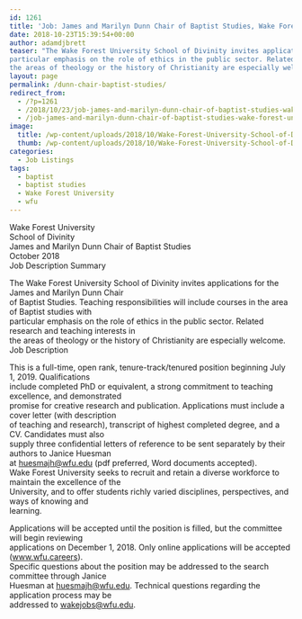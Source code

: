 ```yaml
---
id: 1261
title: 'Job: James and Marilyn Dunn Chair of Baptist Studies, Wake Forest University School of Divinity'
date: 2018-10-23T15:39:54+00:00
author: adamdjbrett
teaser: "The Wake Forest University School of Divinity invites applications for the James and Marilyn Dunn Chair of Baptist Studies. Teaching responsibilities will include courses in the area of Baptist studies with  
particular emphasis on the role of ethics in the public sector. Related research and teaching interests in  
the areas of theology or the history of Christianity are especially welcome."
layout: page
permalink: /dunn-chair-baptist-studies/
redirect_from:
  - /?p=1261
  - /2018/10/23/job-james-and-marilyn-dunn-chair-of-baptist-studies-wake-forest-university-school-of-divinity/
  - /job-james-and-marilyn-dunn-chair-of-baptist-studies-wake-forest-university-school-of-divinity/
image:
  title: /wp-content/uploads/2018/10/Wake-Forest-University-School-of-Divinity.jpg
  thumb: /wp-content/uploads/2018/10/Wake-Forest-University-School-of-Divinity-150x150.jpg
categories:
  - Job Listings
tags:
  - baptist
  - baptist studies
  - Wake Forest University
  - wfu
---
```

Wake Forest University  
School of Divinity  
James and Marilyn Dunn Chair of Baptist Studies  
October 2018  
Job Description Summary

The Wake Forest University School of Divinity invites applications for the James and Marilyn Dunn Chair  
of Baptist Studies. Teaching responsibilities will include courses in the area of Baptist studies with  
particular emphasis on the role of ethics in the public sector. Related research and teaching interests in  
the areas of theology or the history of Christianity are especially welcome.  
Job Description

This is a full-time, open rank, tenure-track/tenured position beginning July 1, 2019. Qualifications  
include completed PhD or equivalent, a strong commitment to teaching excellence, and demonstrated  
promise for creative research and publication. Applications must include a cover letter (with description  
of teaching and research), transcript of highest completed degree, and a CV. Candidates must also  
supply three confidential letters of reference to be sent separately by their authors to Janice Huesman  
at huesmajh@wfu.edu (pdf preferred, Word documents accepted).  
Wake Forest University seeks to recruit and retain a diverse workforce to maintain the excellence of the  
University, and to offer students richly varied disciplines, perspectives, and ways of knowing and  
learning.

Applications will be accepted until the position is filled, but the committee will begin reviewing  
applications on December 1, 2018. Only online applications will be accepted (www.wfu.careers).  
Specific questions about the position may be addressed to the search committee through Janice  
Huesman at huesmajh@wfu.edu. Technical questions regarding the application process may be  
addressed to wakejobs@wfu.edu.

